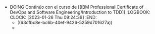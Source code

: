 - DOING Continúo con el curso de [[IBM Professional Certificate of DevOps and Software Engineering/Introduction to TDD]]
  :LOGBOOK:
  CLOCK: [2023-01-26 Thu 09:24:39]
  :END:
	- ((63cfbc8e-bc6b-40ef-9426-5259d701627a))
	-